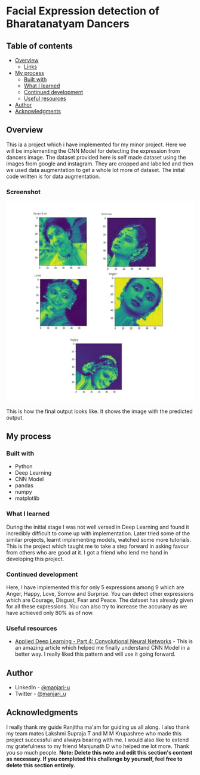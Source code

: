 # Facial Expression detection of Bharatanatyam Dancers


## Table of contents

- [Overview](#overview)
  - [Links](#links)
- [My process](#my-process)
  - [Built with](#built-with)
  - [What I learned](#what-i-learned)
  - [Continued development](#continued-development)
  - [Useful resources](#useful-resources)
- [Author](#author)
- [Acknowledgments](#acknowledgments)


## Overview
This ia a project which i have implemented for my minor project.
Here we will be implementing the CNN Model for detecting the expression from dancers image.
The dataset provided here is self made dataset using the images from google and instagram.
They are cropped and labelled and then we used data augmentation to get a whole lot more of dataset.
The inital code written is for data augmentation.

### Screenshot

![](./screenshot.jpg)

This is how the final output looks like.
It shows the image with the predicted output.

## My process

### Built with

- Python
- Deep Learning
- CNN Model
- pandas
- numpy
- matplotlib


### What I learned
During the initial stage I was not well versed in Deep Learning and found it incredibly difficult to come up with implementation. Later tried some of the similar projects, learnt implementing models, watched some more tutorials.
This is the project which taught me to take a step forward in asking favour from others who are good at it. I got a friend who lend me hand in developing this project.


### Continued development

Here, I have implemented this for only 5 expressions among 9 which are Anger, Happy, Love, Sorrow and Surprise. You can detect other expressions which are Courage, Disgust, Fear and Peace.
The dataset has already given for all these expressions. You can also try to increase the accuracy as we have achieved only 80% as of now.

### Useful resources

- [Applied Deep Learning - Part 4: Convolutional Neural Networks](https://towardsdatascience.com/applied-deep-learning-part-4-convolutional-neural-networks-584bc134c1e2) - This is an amazing article which helped me finally understand CNN Model in a better way. I really liked this pattern and will use it going forward.


## Author

- LinkedIn - [@manjari-u](https://www.linkedin.com/in/manjari-u/)
- Twitter - [@manjari_u](https://www.twitter.com/manjari_u)


## Acknowledgments
I really thank my guide Ranjitha ma'am for guiding us all along.
I also thank my team mates Lakshmi Supraja T and M M Krupashree who made this project successful and always bearing with me.
I would also like to extend my gratefulness to my friend Manjunath D who helped me lot more.
Thank you so much people.
**Note: Delete this note and edit this section's content as necessary. If you completed this challenge by yourself, feel free to delete this section entirely.**
